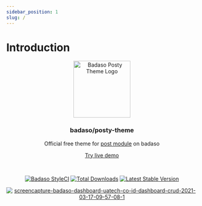 ```yaml
---
sidebar_position: 1
slug: /
---
```


# Introduction

<p align="center">
  <a href="https://badaso-posty.uatech.co.id/">
    <img src="https://badaso-posty-theme.uatech.co.id/img/badaso-module-logo.png" width="150px" alt="Badaso Posty Theme Logo" />
  </a>
</p>
<h3 align="center">badaso/posty-theme</h3>
<p align="center">Official free theme for <a href="https://github.com/uasoft-indonesia/badaso-post-module">post module</a> on badaso</p>
<p align="center"><a href="https://badaso-demo.uatech.co.id/post" target="_blank">Try live demo</a></p>
<br />

<p align="center">
<a href="https://github.styleci.io/repos/347838630"><img src="https://github.styleci.io/repos/347838630/shield" alt="Badaso StyleCI"></a>
<a href="https://packagist.org/packages/uasoft-indonesia/badaso-posty"><img src="https://img.shields.io/packagist/dt/badaso/core" alt="Total Downloads"></a>
<a href="https://packagist.org/packages/uasoft-indonesia/badaso-posty "><img src="https://img.shields.io/packagist/v/badaso/core" alt="Latest Stable Version"></a>
</p>

<p align="center">
  <a href="https://badaso-docs.uatech.co.id/">
    <img src="https://badaso-posty.uatech.co.id/img/badaso-posty-theme-preview.png" alt="screencapture-badaso-dashboard-uatech-co-id-dashboard-crud-2021-03-17-09-57-08-1" />
  </a>
</p>
